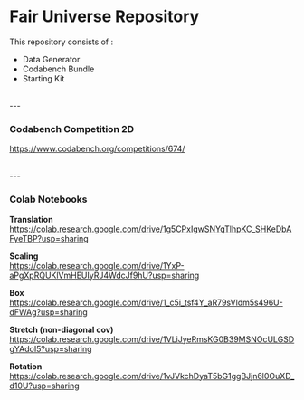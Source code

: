 # Fair Universe Repository

This repository consists of :
- Data Generator
- Codabench Bundle
- Starting Kit 

<br>
---
<br>

### Codabench Competition 2D
https://www.codabench.org/competitions/674/

<br>
---
<br>

### Colab Notebooks

**Translation**  
https://colab.research.google.com/drive/1g5CPxIgwSNYqTlhpKC_SHKeDbAFyeTBP?usp=sharing 

**Scaling**  
https://colab.research.google.com/drive/1YxP-aPgXpRQUKlVmHEUIyRJ4WdcJf9hU?usp=sharing

**Box**  
https://colab.research.google.com/drive/1_c5i_tsf4Y_aR79sVldm5s496U-dFWAg?usp=sharing

**Stretch (non-diagonal cov)**  
https://colab.research.google.com/drive/1VLiJyeRmsKG0B39MSNOcULGSDgYAdoI5?usp=sharing

**Rotation**
https://colab.research.google.com/drive/1vJVkchDyaT5bG1ggBJjn6l0OuXD_d10U?usp=sharing

